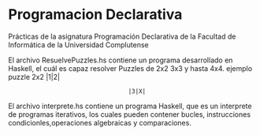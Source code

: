 # Programacion Declarativa

 Prácticas de la asignatura Programación Declarativa de la Facultad de Informática de la Universidad Complutense
 
 El archivo  ResuelvePuzzles.hs contiene un programa desarrollado en Haskell, el cuál es capaz resolver Puzzles de 2x2  3x3 y hasta 4x4. ejemplo puzzle 2x2    |1|2|
  
                                      |3|X|

El archivo interprete.hs contiene un programa Haskell, que es un interprete de programas iterativos, los cuales pueden contener bucles, instrucciones condicionles,operaciones algebraicas y comparaciones.
